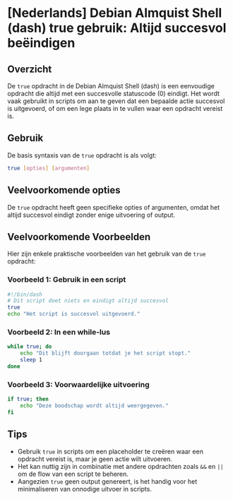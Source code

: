 # [Nederlands] Debian Almquist Shell (dash) true gebruik: Altijd succesvol beëindigen

## Overzicht
De `true` opdracht in de Debian Almquist Shell (dash) is een eenvoudige opdracht die altijd met een succesvolle statuscode (0) eindigt. Het wordt vaak gebruikt in scripts om aan te geven dat een bepaalde actie succesvol is uitgevoerd, of om een lege plaats in te vullen waar een opdracht vereist is.

## Gebruik
De basis syntaxis van de `true` opdracht is als volgt:

```sh
true [opties] [argumenten]
```

## Veelvoorkomende opties
De `true` opdracht heeft geen specifieke opties of argumenten, omdat het altijd succesvol eindigt zonder enige uitvoering of output.

## Veelvoorkomende Voorbeelden

Hier zijn enkele praktische voorbeelden van het gebruik van de `true` opdracht:

### Voorbeeld 1: Gebruik in een script
```sh
#!/bin/dash
# Dit script doet niets en eindigt altijd succesvol
true
echo "Het script is succesvol uitgevoerd."
```

### Voorbeeld 2: In een while-lus
```sh
while true; do
    echo "Dit blijft doorgaan totdat je het script stopt."
    sleep 1
done
```

### Voorbeeld 3: Voorwaardelijke uitvoering
```sh
if true; then
    echo "Deze boodschap wordt altijd weergegeven."
fi
```

## Tips
- Gebruik `true` in scripts om een placeholder te creëren waar een opdracht vereist is, maar je geen actie wilt uitvoeren.
- Het kan nuttig zijn in combinatie met andere opdrachten zoals `&&` en `||` om de flow van een script te beheren.
- Aangezien `true` geen output genereert, is het handig voor het minimaliseren van onnodige uitvoer in scripts.